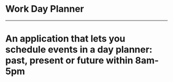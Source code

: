 # Work Day Planner
----------------------------------
# An application that lets you schedule events in a day planner: past, present or future within 8am-5pm